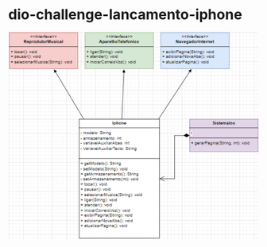 # dio-challenge-lancamento-iphone

![imagem](https://github.com/pablof9610/dio-challenge-lancamento-iphone/blob/main/assets/uml-lancamento-iphone.png)
